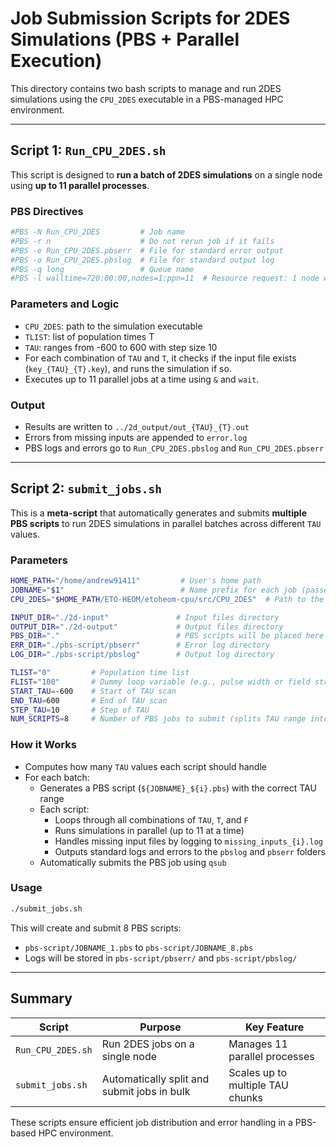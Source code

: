 # Job Submission Scripts for 2DES Simulations (PBS + Parallel Execution)

This directory contains two bash scripts to manage and run 2DES simulations using the `CPU_2DES` executable in a PBS-managed HPC environment.

---

## Script 1: `Run_CPU_2DES.sh`

This script is designed to **run a batch of 2DES simulations** on a single node using **up to 11 parallel processes**.

### PBS Directives

```bash
#PBS -N Run_CPU_2DES         # Job name
#PBS -r n                    # Do not rerun job if it fails
#PBS -e Run_CPU_2DES.pbserr  # File for standard error output
#PBS -o Run_CPU_2DES.pbslog  # File for standard output log
#PBS -q long                 # Queue name
#PBS -l walltime=720:00:00,nodes=1:ppn=11  # Resource request: 1 node with 11 processors
```

### Parameters and Logic

- `CPU_2DES`: path to the simulation executable
- `TLIST`: list of population times T
- `TAU`: ranges from -600 to 600 with step size 10
- For each combination of `TAU` and `T`, it checks if the input file exists (`key_{TAU}_{T}.key`), and runs the simulation if so.
- Executes up to 11 parallel jobs at a time using `&` and `wait`.

### Output

- Results are written to `../2d_output/out_{TAU}_{T}.out`
- Errors from missing inputs are appended to `error.log`
- PBS logs and errors go to `Run_CPU_2DES.pbslog` and `Run_CPU_2DES.pbserr`

---

## Script 2: `submit_jobs.sh`

This is a **meta-script** that automatically generates and submits **multiple PBS scripts** to run 2DES simulations in parallel batches across different `TAU` values.

### Parameters

```bash
HOME_PATH="/home/andrew91411"         # User's home path
JOBNAME="$1"                          # Name prefix for each job (passed as script argument)
CPU_2DES="$HOME_PATH/ETO-HEOM/etoheom-cpu/src/CPU_2DES"  # Path to the simulation executable

INPUT_DIR="./2d-input"               # Input files directory
OUTPUT_DIR="./2d-output"             # Output files directory
PBS_DIR="."                          # PBS scripts will be placed here
ERR_DIR="./pbs-script/pbserr"        # Error log directory
LOG_DIR="./pbs-script/pbslog"        # Output log directory
```

```bash
TLIST="0"         # Population time list
FLIST="100"       # Dummy loop variable (e.g., pulse width or field strength)
START_TAU=-600    # Start of TAU scan
END_TAU=600       # End of TAU scan
STEP_TAU=10       # Step of TAU
NUM_SCRIPTS=8     # Number of PBS jobs to submit (splits TAU range into 8 parts)
```

### How it Works

- Computes how many `TAU` values each script should handle
- For each batch:
  - Generates a PBS script (`${JOBNAME}_${i}.pbs`) with the correct TAU range
  - Each script:
    - Loops through all combinations of `TAU`, `T`, and `F`
    - Runs simulations in parallel (up to 11 at a time)
    - Handles missing input files by logging to `missing_inputs_{i}.log`
    - Outputs standard logs and errors to the `pbslog` and `pbserr` folders
  - Automatically submits the PBS job using `qsub`

### Usage

```bash
./submit_jobs.sh
```

This will create and submit 8 PBS scripts:
- `pbs-script/JOBNAME_1.pbs` to `pbs-script/JOBNAME_8.pbs`
- Logs will be stored in `pbs-script/pbserr/` and `pbs-script/pbslog/`

---

## Summary

| Script            | Purpose                                     | Key Feature                          |
|-------------------|---------------------------------------------|---------------------------------------|
| `Run_CPU_2DES.sh` | Run 2DES jobs on a single node              | Manages 11 parallel processes         |
| `submit_jobs.sh`  | Automatically split and submit jobs in bulk | Scales up to multiple TAU chunks     |

These scripts ensure efficient job distribution and error handling in a PBS-based HPC environment.

